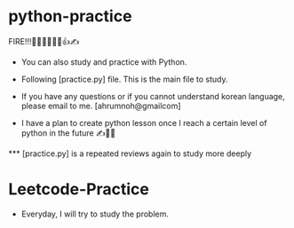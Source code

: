 # python-practice

FIRE!!!👩‍💻😒👩‍💻😃👍✍

- You can also study and practice with Python.

- Following [practice.py] file. This is the main file to study.

- If you have any questions or if you cannot understand korean language, please email to me. [ahrumnoh@gmailcom]

- I have a plan to create python lesson once I reach a certain level of python in the future ✍️👩‍💻

\*\*\* [practice.py] is a repeated reviews again to study
more deeply

# Leetcode-Practice

- Everyday, I will try to study the problem.
